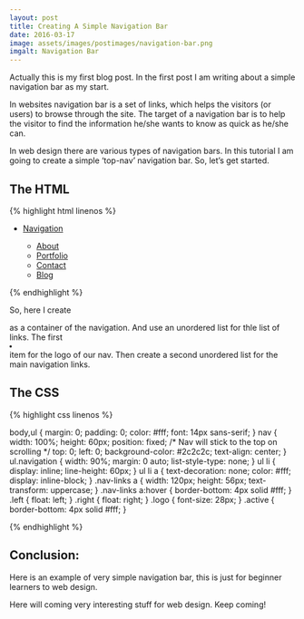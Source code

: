 ```yaml
---
layout: post
title: Creating A Simple Navigation Bar
date: 2016-03-17
image: assets/images/postimages/navigation-bar.png
imgalt: Navigation Bar
---
```

Actually this is my first blog post. In the first post I am writing about a simple navigation bar as my start.

In websites navigation bar is a set of links, which helps the visitors (or users) to browse through the site. The target of a navigation bar is to help the visitor to find the information he/she wants to know as quick as he/she can.

In web design there are various types of navigation bars. In this tutorial I am going to create a simple ‘top-nav’  navigation bar. So, let’s get started.

## The HTML

{% highlight html linenos %}

<!DOCTYPE html>
<html lang="en">
<head>
    <meta charset="UTF-8">
    <title>Navigation Bar</title>
    <link rel="stylesheet" href="css/style.css">
</head>
<body>
    <nav>
        <ul class="navigation">
            <li class="logo left"><a href="#">Navigation</a></li>
            <ul class="nav-links right">
                <li><a href="#">About</a></li>
                <li><a href="#" class="active">Portfolio</a></li>
                <li><a href="#">Contact</a></li>
                <li><a href="#">Blog</a></li>
            </ul>
        </ul>
    </nav>
</body>
</html>

{% endhighlight %}

So, here I create <code><nav></nav></code> as a container of the navigation. And use an unordered list for thle list of links.
The first <code><li></li></code> item for the logo of our nav. Then create a second unordered list for the main navigation links.

## The CSS

{% highlight css linenos %}

body,ul {
    margin: 0;
    padding: 0;
    color: #fff;
    font: 14px sans-serif;
}
nav {
    width: 100%;
    height: 60px;
    position: fixed; /* Nav will stick to the top on scrolling */
    top: 0;
    left: 0;
    background-color: #2c2c2c;
    text-align: center;
}
ul.navigation {
    width: 90%;
    margin: 0 auto;
    list-style-type: none;
}
ul li {
    display: inline;
    line-height: 60px;
}
ul li a {
    text-decoration: none;
    color: #fff;
    display: inline-block;
}
.nav-links a {
    width: 120px;
    height: 56px;
    text-transform: uppercase;
}
.nav-links a:hover {
    border-bottom: 4px solid #fff;
}
.left {
    float: left;
}
.right {
    float: right;
}
.logo {
    font-size: 28px;
}
.active {
    border-bottom: 4px solid #fff;
}

{% endhighlight %}

## Conclusion:

Here is an example of very simple navigation bar, this is just for beginner learners to web design.

Here will coming very interesting stuff for web design. Keep coming!